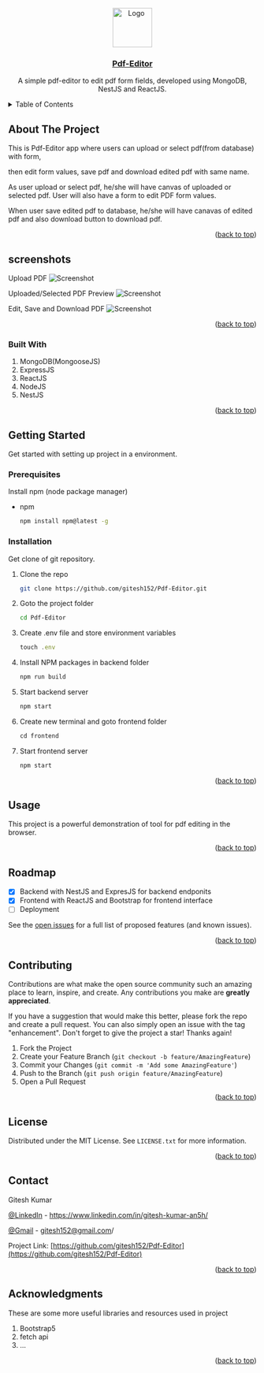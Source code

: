 <a name="readme-top"></a>

<div align="center" >
  <a href="https://github.com/gitesh152/Pdf-Editor">
    <img src="https://res.cloudinary.com/dm34wmjlm/image/upload/v1692397554/Pdf-Editor/pdf-editor-logo_tmfbuk.png" alt="Logo" width="80" height="80">
    <h3 align="center">Pdf-Editor</h3>
  </a>

  <p align="center">
    A simple pdf-editor to edit pdf form fields, developed using MongoDB, NestJS and ReactJS.
    <br />
    <!-- <br />
    <a target="_blank" href="https://talk-a-tive-qnvn.onrender.com/" >Live Preview</a>
    <br />
    (wait for app server to restart from sleep ...) -->
  </p>
</div>

<!-- TABLE OF CONTENTS -->

<details>
  <summary>Table of Contents</summary>
  <ol>
    <li>
      <a href="#about-the-project">About The Project</a>
      <a href="#screenshots">Screenshots</a>
      <ul>
        <li><a href="#built-with">Built With</a></li>
      </ul>
    </li>
    <li>
      <a href="#getting-started">Getting Started</a>
      <ul>
        <li><a href="#prerequisites">Prerequisites</a></li>
        <li><a href="#installation">Installation</a></li>
      </ul>
    </li>
    <li><a href="#usage">Usage</a></li>
    <li><a href="#roadmap">Roadmap</a></li>
    <li><a href="#contributing">Contributing</a></li>
    <li><a href="#license">License</a></li>
    <li><a href="#contact">Contact</a></li>
    <li><a href="#acknowledgments">Acknowledgments</a></li>
  </ol>
</details>

<!-- ABOUT THE PROJECT -->

## About The Project

This is Pdf-Editor app where users can upload or select pdf(from database) with form,

then edit form values, save pdf and download edited pdf with same name. 

As user upload or select pdf, he/she will have canvas of uploaded or selected pdf.
User will also have a form to edit PDF form values.

When user save edited pdf to database, he/she will have canavas of edited pdf
and also download button to download pdf.

<p align="right">(<a href="#readme-top">back to top</a>)</p>

## screenshots

Upload PDF
![Screenshot](https://res.cloudinary.com/dm34wmjlm/image/upload/v1692398727/Pdf-Editor/SS/pdf-editor-home_respxz.png)

Uploaded/Selected PDF Preview
![Screenshot](https://res.cloudinary.com/dm34wmjlm/image/upload/v1692398726/Pdf-Editor/SS/pdf-editor-pdfUpload_oyjyq0.png)

Edit, Save and Download PDF
![Screenshot](https://res.cloudinary.com/dm34wmjlm/image/upload/v1692398727/Pdf-Editor/SS/pdf-editor-editedanddownloadPdf_wuf95d.png)


<p align="right">(<a href="#readme-top">back to top</a>)</p>

### Built With

<ol>
<li>MongoDB(MongooseJS)</li>
<li>ExpressJS</li>
<li>ReactJS</li>
<li>NodeJS</li>
<li>NestJS</li>
</ol>

<p align="right">(<a href="#readme-top">back to top</a>)</p>

<!-- GETTING STARTED -->

## Getting Started

Get started with setting up project in a environment.

### Prerequisites

Install npm (node package manager)

- npm
  ```sh
  npm install npm@latest -g
  ```

### Installation

Get clone of git repository.

1. Clone the repo
   ```sh
   git clone https://github.com/gitesh152/Pdf-Editor.git
   ```
2. Goto the project folder
   ```sh
   cd Pdf-Editor
   ```
3. Create .env file and store environment variables
   ```js
   touch .env
   ```
4. Install NPM packages in backend folder
   ```sh
   npm run build
   ```
5. Start backend server
   ```sh
   npm start
   ```
6. Create new terminal and goto frontend folder
   ```js
   cd frontend
   ```
7. Start frontend server
   ```sh
   npm start
   ```

<p align="right">(<a href="#readme-top">back to top</a>)</p>

<!-- USAGE EXAMPLES -->

## Usage

This project is a powerful demonstration of tool for pdf editing in the browser.

<p align="right">(<a href="#readme-top">back to top</a>)</p>

<!-- ROADMAP -->

## Roadmap

- [x] Backend with NestJS and ExpresJS for backend endponits
- [x] Frontend with ReactJS and Bootstrap for frontend interface
- [ ] Deployment 

See the [open issues](https://github.com/gitesh152/Pdf-Editor/issues) for a full list of proposed features (and known issues).

<p align="right">(<a href="#readme-top">back to top</a>)</p>

<!-- CONTRIBUTING -->

## Contributing

Contributions are what make the open source community such an amazing place to learn, inspire, and create. Any contributions you make are **greatly appreciated**.

If you have a suggestion that would make this better, please fork the repo and create a pull request. You can also simply open an issue with the tag "enhancement".
Don't forget to give the project a star! Thanks again!

1. Fork the Project
2. Create your Feature Branch (`git checkout -b feature/AmazingFeature`)
3. Commit your Changes (`git commit -m 'Add some AmazingFeature'`)
4. Push to the Branch (`git push origin feature/AmazingFeature`)
5. Open a Pull Request

<p align="right">(<a href="#readme-top">back to top</a>)</p>

<!-- LICENSE -->

## License

Distributed under the MIT License. See `LICENSE.txt` for more information.

<p align="right">(<a href="#readme-top">back to top</a>)</p>

<!-- CONTACT -->

## Contact

Gitesh Kumar

[@LinkedIn](https://www.linkedin.com/in/gitesh-kumar-an5h/) - https://www.linkedin.com/in/gitesh-kumar-an5h/

[@Gmail](https://mail.google.com/mail/u/0/?fs=1&to=gitesh152@gmail.com&su=SUBJECT&body=BODY&tf=cm) - gitesh152@gmail.com/

Project Link: [https://github.com/gitesh152/Pdf-Editor](https://github.com/gitesh152/Pdf-Editor)

<p align="right">(<a href="#readme-top">back to top</a>)</p>

<!-- ACKNOWLEDGMENTS -->

## Acknowledgments

These are some more useful libraries and resources used in project

<ol>
<li>Bootstrap5</li>
<li>fetch api</li>
<li>...</li>
</ol>

<p align="right">(<a href="#readme-top">back to top</a>)</p>
